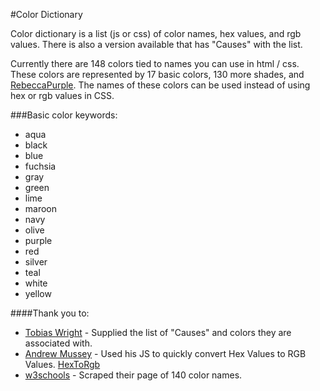 #Color Dictionary

Color dictionary is a list (js or css) of color names, hex values, and rgb values. There is also a version available that has "Causes" with the list.

Currently there are 148 colors tied to names you can use in html / css. These colors are represented by 17 basic colors, 130 more shades, and [RebeccaPurple](http://meyerweb.com/eric/thoughts/2014/06/19/rebeccapurple/). The names of these colors can be used instead of using hex or rgb values in CSS.

###Basic color keywords:

* aqua
* black
* blue
* fuchsia
* gray
* green
* lime
* maroon
* navy
* olive
* purple
* red
* silver
* teal
* white
* yellow

####Thank you to:

* [Tobias Wright](https://github.com/tobiaswright) - Supplied the list of "Causes" and colors they are associated with.
* [Andrew Mussey](https://github.com/amussey) - Used his JS to quickly convert Hex Values to RGB Values. [HexToRgb](https://github.com/amussey/hex-to-rgb.js)
* [w3schools](https://github.com/w3schools) - Scraped their page of 140 color names.
